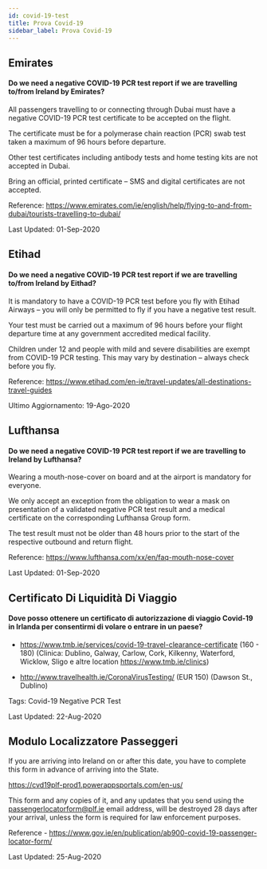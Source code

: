 ```yaml
---
id: covid-19-test
title: Prova Covid-19
sidebar_label: Prova Covid-19
---
```


## Emirates

#### **Do we need a negative COVID-19 PCR test report if we are travelling to/from Ireland by Emirates?**

All passengers travelling to or connecting through Dubai must have a negative COVID-19 PCR test certificate to be accepted on the flight.

The certificate must be for a polymerase chain reaction (PCR) swab test taken a maximum of 96 hours before departure.

Other test certificates including antibody tests and home testing kits are not accepted in Dubai.

Bring an official, printed certificate – SMS and digital certificates are not accepted.

Reference: https://www.emirates.com/ie/english/help/flying-to-and-from-dubai/tourists-travelling-to-dubai/

Last Updated: 01-Sep-2020

## Etihad

#### **Do we need a negative COVID-19 PCR test report if we are travelling to/from Ireland by Eithad?**

It is mandatory to have a COVID-19 PCR test before you fly with Etihad Airways – you will only be permitted to fly if you have a negative test result.

Your test must be carried out a maximum of 96 hours before your flight departure time at any government accredited medical facility.

Children under 12 and people with mild and severe disabilities are exempt from COVID-19 PCR testing. This may vary by destination – always check before you fly.

Reference: https://www.etihad.com/en-ie/travel-updates/all-destinations-travel-guides

Ultimo Aggiornamento: 19-Ago-2020

## Lufthansa

#### **Do we need a negative COVID-19 PCR test report if we are travelling to Ireland by Lufthansa?**

Wearing a mouth-nose-cover on board and at the airport is mandatory for everyone.

We only accept an exception from the obligation to wear a mask on presentation of a validated negative PCR test result and a medical certificate on the corresponding Lufthansa Group form.

The test result must not be older than 48 hours prior to the start of the respective outbound and return flight.

Reference: https://www.lufthansa.com/xx/en/faq-mouth-nose-cover

Last Updated: 01-Sep-2020

## Certificato Di Liquidità Di Viaggio

#### Dove posso ottenere un certificato di autorizzazione di viaggio Covid-19 in Irlanda per consentirmi di volare o entrare in un paese?

* https://www.tmb.ie/services/covid-19-travel-clearance-certificate (160 - 180) (Clinica: Dublino, Galway, Carlow, Cork, Kilkenny, Waterford, Wicklow, Sligo e altre location https://www.tmb.ie/clinics)

* http://www.travelhealth.ie/CoronaVirusTesting/ (EUR 150) (Dawson St., Dublino)

Tags: Covid-19 Negative PCR Test

Last Updated: 22-Aug-2020

## Modulo Localizzatore Passeggeri

If you are arriving into Ireland on or after this date, you have to complete this form in advance of arriving into the State.

https://cvd19plf-prod1.powerappsportals.com/en-us/

This form and any copies of it, and any updates that you send using the passengerlocatorform@plf.ie email address, will be destroyed 28 days after your arrival, unless the form is required for law enforcement purposes.

Reference - https://www.gov.ie/en/publication/ab900-covid-19-passenger-locator-form/

Last Updated: 25-Aug-2020